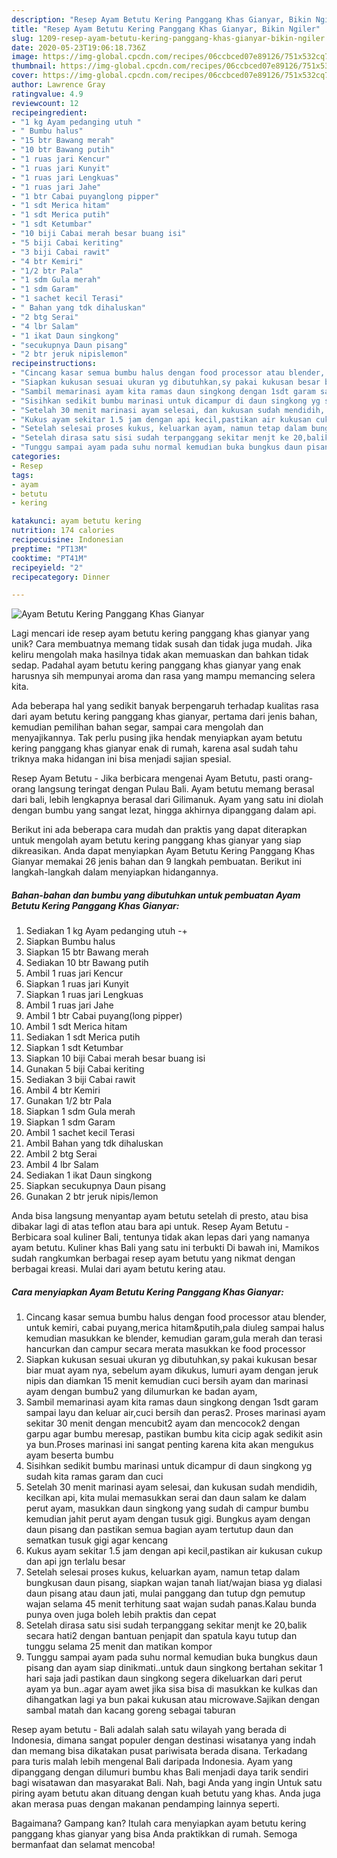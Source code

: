 ```yaml
---
description: "Resep Ayam Betutu Kering Panggang Khas Gianyar, Bikin Ngiler"
title: "Resep Ayam Betutu Kering Panggang Khas Gianyar, Bikin Ngiler"
slug: 1209-resep-ayam-betutu-kering-panggang-khas-gianyar-bikin-ngiler
date: 2020-05-23T19:06:18.736Z
image: https://img-global.cpcdn.com/recipes/06ccbced07e89126/751x532cq70/ayam-betutu-kering-panggang-khas-gianyar-foto-resep-utama.jpg
thumbnail: https://img-global.cpcdn.com/recipes/06ccbced07e89126/751x532cq70/ayam-betutu-kering-panggang-khas-gianyar-foto-resep-utama.jpg
cover: https://img-global.cpcdn.com/recipes/06ccbced07e89126/751x532cq70/ayam-betutu-kering-panggang-khas-gianyar-foto-resep-utama.jpg
author: Lawrence Gray
ratingvalue: 4.9
reviewcount: 12
recipeingredient:
- "1 kg Ayam pedanging utuh "
- " Bumbu halus"
- "15 btr Bawang merah"
- "10 btr Bawang putih"
- "1 ruas jari Kencur"
- "1 ruas jari Kunyit"
- "1 ruas jari Lengkuas"
- "1 ruas jari Jahe"
- "1 btr Cabai puyanglong pipper"
- "1 sdt Merica hitam"
- "1 sdt Merica putih"
- "1 sdt Ketumbar"
- "10 biji Cabai merah besar buang isi"
- "5 biji Cabai keriting"
- "3 biji Cabai rawit"
- "4 btr Kemiri"
- "1/2 btr Pala"
- "1 sdm Gula merah"
- "1 sdm Garam"
- "1 sachet kecil Terasi"
- " Bahan yang tdk dihaluskan"
- "2 btg Serai"
- "4 lbr Salam"
- "1 ikat Daun singkong"
- "secukupnya Daun pisang"
- "2 btr jeruk nipislemon"
recipeinstructions:
- "Cincang kasar semua bumbu halus dengan food processor atau blender, untuk kemiri, cabai puyang,merica hitam&amp;putih,pala diuleg sampai halus kemudian masukkan ke blender, kemudian garam,gula merah dan terasi hancurkan dan campur secara merata masukkan ke food processor"
- "Siapkan kukusan sesuai ukuran yg dibutuhkan,sy pakai kukusan besar biar muat ayam nya, sebelum ayam dikukus, lumuri ayam dengan jeruk nipis dan diamkan 15 menit kemudian cuci bersih ayam dan marinasi ayam dengan bumbu2 yang dilumurkan ke badan ayam,"
- "Sambil memarinasi ayam kita ramas daun singkong dengan 1sdt garam sampai layu dan keluar air,cuci bersih dan peras2. Proses marinasi ayam sekitar 30 menit dengan mencubit2 ayam dan mencocok2 dengan garpu agar bumbu meresap, pastikan bumbu kita cicip agak sedikit asin ya bun.Proses marinasi ini sangat penting karena kita akan mengukus ayam beserta bumbu"
- "Sisihkan sedikit bumbu marinasi untuk dicampur di daun singkong yg sudah kita ramas garam dan cuci"
- "Setelah 30 menit marinasi ayam selesai, dan kukusan sudah mendidih, kecilkan api, kita mulai memasukkan serai dan daun salam ke dalam perut ayam, masukkan daun singkong yang sudah di campur bumbu kemudian jahit perut ayam dengan tusuk gigi. Bungkus ayam dengan daun pisang dan pastikan semua bagian ayam tertutup daun dan sematkan tusuk gigi agar kencang"
- "Kukus ayam sekitar 1.5 jam dengan api kecil,pastikan air kukusan cukup dan api jgn terlalu besar"
- "Setelah selesai proses kukus, keluarkan ayam, namun tetap dalam bungkusan daun pisang, siapkan wajan tanah liat/wajan biasa yg dialasi daun pisang atau daun jati, mulai panggang dan tutup dgn pemutup wajan selama 45 menit terhitung saat wajan sudah panas.Kalau bunda punya oven juga boleh lebih praktis dan cepat"
- "Setelah dirasa satu sisi sudah terpanggang sekitar menjt ke 20,balik secara hati2 dengan bantuan penjapit dan spatula kayu tutup dan tunggu selama 25 menit dan matikan kompor"
- "Tunggu sampai ayam pada suhu normal kemudian buka bungkus daun pisang dan ayam siap dinikmati..untuk daun singkong bertahan sekitar 1 hari saja jadi pastikan daun singkong segera dikeluarkan dari perut ayam ya bun..agar ayam awet jika sisa bisa di masukkan ke kulkas dan dihangatkan lagi ya bun pakai kukusan atau microwave.Sajikan dengan sambal matah dan kacang goreng sebagai taburan"
categories:
- Resep
tags:
- ayam
- betutu
- kering

katakunci: ayam betutu kering 
nutrition: 174 calories
recipecuisine: Indonesian
preptime: "PT13M"
cooktime: "PT41M"
recipeyield: "2"
recipecategory: Dinner

---
```



![Ayam Betutu Kering Panggang Khas Gianyar](https://img-global.cpcdn.com/recipes/06ccbced07e89126/751x532cq70/ayam-betutu-kering-panggang-khas-gianyar-foto-resep-utama.jpg)

Lagi mencari ide resep ayam betutu kering panggang khas gianyar yang unik? Cara membuatnya memang tidak susah dan tidak juga mudah. Jika keliru mengolah maka hasilnya tidak akan memuaskan dan bahkan tidak sedap. Padahal ayam betutu kering panggang khas gianyar yang enak harusnya sih mempunyai aroma dan rasa yang mampu memancing selera kita.

Ada beberapa hal yang sedikit banyak berpengaruh terhadap kualitas rasa dari ayam betutu kering panggang khas gianyar, pertama dari jenis bahan, kemudian pemilihan bahan segar, sampai cara mengolah dan menyajikannya. Tak perlu pusing jika hendak menyiapkan ayam betutu kering panggang khas gianyar enak di rumah, karena asal sudah tahu triknya maka hidangan ini bisa menjadi sajian spesial.

Resep Ayam Betutu - Jika berbicara mengenai Ayam Betutu, pasti orang-orang langsung teringat dengan Pulau Bali. Ayam betutu memang berasal dari bali, lebih lengkapnya berasal dari Gilimanuk. Ayam yang satu ini diolah dengan bumbu yang sangat lezat, hingga akhirnya dipanggang dalam api.


Berikut ini ada beberapa cara mudah dan praktis yang dapat diterapkan untuk mengolah ayam betutu kering panggang khas gianyar yang siap dikreasikan. Anda dapat menyiapkan Ayam Betutu Kering Panggang Khas Gianyar memakai 26 jenis bahan dan 9 langkah pembuatan. Berikut ini langkah-langkah dalam menyiapkan hidangannya.

<!--inarticleads1-->

##### Bahan-bahan dan bumbu yang dibutuhkan untuk pembuatan Ayam Betutu Kering Panggang Khas Gianyar:

1. Sediakan 1 kg Ayam pedanging utuh -+
1. Siapkan  Bumbu halus
1. Siapkan 15 btr Bawang merah
1. Sediakan 10 btr Bawang putih
1. Ambil 1 ruas jari Kencur
1. Siapkan 1 ruas jari Kunyit
1. Siapkan 1 ruas jari Lengkuas
1. Ambil 1 ruas jari Jahe
1. Ambil 1 btr Cabai puyang(long pipper)
1. Ambil 1 sdt Merica hitam
1. Sediakan 1 sdt Merica putih
1. Siapkan 1 sdt Ketumbar
1. Siapkan 10 biji Cabai merah besar buang isi
1. Gunakan 5 biji Cabai keriting
1. Sediakan 3 biji Cabai rawit
1. Ambil 4 btr Kemiri
1. Gunakan 1/2 btr Pala
1. Siapkan 1 sdm Gula merah
1. Siapkan 1 sdm Garam
1. Ambil 1 sachet kecil Terasi
1. Ambil  Bahan yang tdk dihaluskan
1. Ambil 2 btg Serai
1. Ambil 4 lbr Salam
1. Sediakan 1 ikat Daun singkong
1. Siapkan secukupnya Daun pisang
1. Gunakan 2 btr jeruk nipis/lemon


Anda bisa langsung menyantap ayam betutu setelah di presto, atau bisa dibakar lagi di atas teflon atau bara api untuk. Resep Ayam Betutu - Berbicara soal kuliner Bali, tentunya tidak akan lepas dari yang namanya ayam betutu. Kuliner khas Bali yang satu ini terbukti Di bawah ini, Mamikos sudah rangkumkan berbagai resep ayam betutu yang nikmat dengan berbagai kreasi. Mulai dari ayam betutu kering atau. 

<!--inarticleads2-->

##### Cara menyiapkan Ayam Betutu Kering Panggang Khas Gianyar:

1. Cincang kasar semua bumbu halus dengan food processor atau blender, untuk kemiri, cabai puyang,merica hitam&amp;putih,pala diuleg sampai halus kemudian masukkan ke blender, kemudian garam,gula merah dan terasi hancurkan dan campur secara merata masukkan ke food processor
1. Siapkan kukusan sesuai ukuran yg dibutuhkan,sy pakai kukusan besar biar muat ayam nya, sebelum ayam dikukus, lumuri ayam dengan jeruk nipis dan diamkan 15 menit kemudian cuci bersih ayam dan marinasi ayam dengan bumbu2 yang dilumurkan ke badan ayam,
1. Sambil memarinasi ayam kita ramas daun singkong dengan 1sdt garam sampai layu dan keluar air,cuci bersih dan peras2. Proses marinasi ayam sekitar 30 menit dengan mencubit2 ayam dan mencocok2 dengan garpu agar bumbu meresap, pastikan bumbu kita cicip agak sedikit asin ya bun.Proses marinasi ini sangat penting karena kita akan mengukus ayam beserta bumbu
1. Sisihkan sedikit bumbu marinasi untuk dicampur di daun singkong yg sudah kita ramas garam dan cuci
1. Setelah 30 menit marinasi ayam selesai, dan kukusan sudah mendidih, kecilkan api, kita mulai memasukkan serai dan daun salam ke dalam perut ayam, masukkan daun singkong yang sudah di campur bumbu kemudian jahit perut ayam dengan tusuk gigi. Bungkus ayam dengan daun pisang dan pastikan semua bagian ayam tertutup daun dan sematkan tusuk gigi agar kencang
1. Kukus ayam sekitar 1.5 jam dengan api kecil,pastikan air kukusan cukup dan api jgn terlalu besar
1. Setelah selesai proses kukus, keluarkan ayam, namun tetap dalam bungkusan daun pisang, siapkan wajan tanah liat/wajan biasa yg dialasi daun pisang atau daun jati, mulai panggang dan tutup dgn pemutup wajan selama 45 menit terhitung saat wajan sudah panas.Kalau bunda punya oven juga boleh lebih praktis dan cepat
1. Setelah dirasa satu sisi sudah terpanggang sekitar menjt ke 20,balik secara hati2 dengan bantuan penjapit dan spatula kayu tutup dan tunggu selama 25 menit dan matikan kompor
1. Tunggu sampai ayam pada suhu normal kemudian buka bungkus daun pisang dan ayam siap dinikmati..untuk daun singkong bertahan sekitar 1 hari saja jadi pastikan daun singkong segera dikeluarkan dari perut ayam ya bun..agar ayam awet jika sisa bisa di masukkan ke kulkas dan dihangatkan lagi ya bun pakai kukusan atau microwave.Sajikan dengan sambal matah dan kacang goreng sebagai taburan


Resep ayam betutu - Bali adalah salah satu wilayah yang berada di Indonesia, dimana sangat populer dengan destinasi wisatanya yang indah dan memang bisa dikatakan pusat pariwisata berada disana. Terkadang para turis malah lebih mengenal Bali daripada Indonesia. Ayam yang dipanggang dengan dilumuri bumbu khas Bali menjadi daya tarik sendiri bagi wisatawan dan masyarakat Bali. Nah, bagi Anda yang ingin Untuk satu piring ayam betutu akan dituang dengan kuah betutu yang khas. Anda juga akan merasa puas dengan makanan pendamping lainnya seperti. 

Bagaimana? Gampang kan? Itulah cara menyiapkan ayam betutu kering panggang khas gianyar yang bisa Anda praktikkan di rumah. Semoga bermanfaat dan selamat mencoba!
